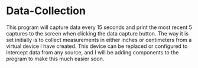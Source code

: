 # Data-Collection

This program will capture data every 15 seconds and print the most recent 5 captures to the screen when clicking the data capture button. 
The way it is set initially is to collect measurements in either inches or centimeters from a virtual device I have created.
This device can be replaced or configured to intercept data from any source, and I will be adding components to the program
to make this much easier soon.  
